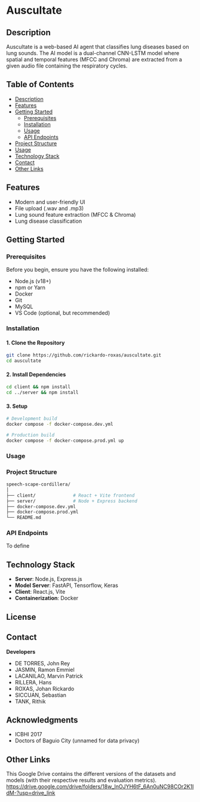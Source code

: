 # Auscultate

## Description
Auscultate is a web-based AI agent that classifies lung diseases based on lung sounds. The AI model is a dual-channel CNN-LSTM model where spatial and temporal features (MFCC and Chroma) are extracted from a given audio file containing the respiratory cycles. 

## Table of Contents
- [Description](#description)
- [Features](#features)
- [Getting Started](#getting-started)
  - [Prerequisites](#prerequisites)
  - [Installation](#installation)
  - [Usage](#usage)
  - [API Endpoints](#api-endpoints)
- [Project Structure](#project-structure)
- [Usage](#usage)
- [Technology Stack](#technology-stack)
- [Contact](#contact)
- [Other Links](#other-links)

## Features
- Modern and user-friendly UI
- File upload (.wav and .mp3)
- Lung sound feature extraction (MFCC & Chroma)
- Lung disease classification

## Getting Started

### Prerequisites
Before you begin, ensure you have the following installed:

  - Node.js (v18+)
  - npm or Yarn
  - Docker
  - Git
  - MySQL
  - VS Code (optional, but recommended)
    
### Installation

#### 1. Clone the Repository
```bash
git clone https://github.com/rickardo-roxas/auscultate.git
cd auscultate
```

#### 2. Install Dependencies
```bash
cd client && npm install
cd ../server && npm install
```

#### 3. Setup
```bash
# Development build
docker compose -f docker-compose.dev.yml

# Production build
docker compose -f docker-compose.prod.yml up
```

### Usage

### Project Structure
```bash
speech-scape-cordillera/
│
├── client/              # React + Vite frontend
├── server/              # Node + Express backend
├── docker-compose.dev.yml
├── docker-compose.prod.yml
└── README.md
```

### API Endpoints

To define

## Technology Stack
- **Server**: Node.js, Express.js
- **Model Server**: FastAPI, Tensorflow, Keras
- **Client**: React.js, Vite
- **Containerization**: Docker

## License


## Contact
**Developers**
- DE TORRES, John Rey
- JASMIN, Ramon Emmiel
- LACANILAO, Marvin Patrick
- RILLERA, Hans
- ROXAS, Johan Rickardo
- SICCUAN, Sebastian
- TANK, Rithik

## Acknowledgments
- ICBHI 2017
- Doctors of Baguio City (unnamed for data privacy)

## Other Links
This Google Drive contains the different versions of the datasets and models (with their respective results and evaluation metrics).
https://drive.google.com/drive/folders/18w_lnOJYH6tF_6An0uNC98COr2K1IdM-?usp=drive_link
